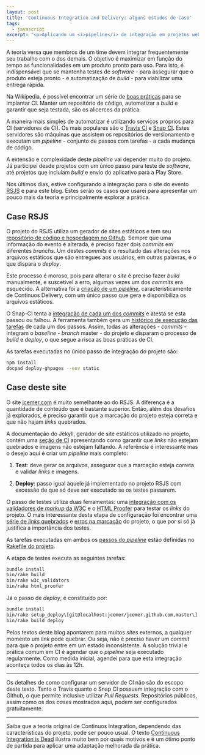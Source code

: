 ```yaml
---
layout: post
title: 'Continuous Integration and Delivery: alguns estudos de caso'
tags:
  - javascript
excerpt: "<p>Aplicando um <i>pipeline</i> de integração em projetos web.</p>"
---
```


A teoria versa que membros de um time devem integrar frequentemente seu trabalho com o dos demais. O objetivo é maximizar em função do tempo as funcionalidades em um produto pronto para uso. Para isto, é indispensável que se mantenha testes de *software* - para assegurar que o produto esteja pronto - e automatização de *build* - para viabilizar uma entrega rápida.

Na Wikipedia, é possível encontrar um série de [boas práticas](http://en.wikipedia.org/wiki/Continuous_integration#Best_practices) para se implantar CI. Manter um repositório de código, automatizar a *build* e garantir que seja testada, são os alicerces da prática.

A maneira mais simples de automatizar é utilizando serviços próprios para CI (servidores de CI). Os mais populares são o [Travis CI](https://travis-ci.org) e [Snap CI](https://www.snap-ci.com). Estes servidores são máquinas que assistem os repositórios de versionamento e executam um *pipeline* - conjunto de passos com tarefas - a cada mudança de código.

A extensão e complexidade deste *pipeline* vai depender muito do projeto. Já participei desde projetos com um único passo para teste de *software*, até projetos que incluíam *build* e envio do aplicativo para a Play Store.

Nos últimos dias, estive configurando a integração para o site do evento [RSJS](http://rsjs.org) e para este blog. Estes serão os casos que usarei para apresentar um pouco mais da teoria e principalmente explorar a prática.

## Case RSJS

O projeto do RSJS utiliza um gerador de sites estáticos e tem seu [repositório de código e hospedagem no Github](https://github.com/braziljs/rsjs). Sempre que uma informação do evento é alterada, é preciso fazer dois *commits* em diferentes *branchs*. Um destes *commits* é o resultado das alterações nos arquivos estáticos que são entregues aos usuários, em outras palavras, é o que dispara o *deploy*.

Este processo é moroso, pois para alterar o *site* é preciso fazer *build* manualmente, e suscetível a erro, algumas vezes um dos *commits* era esquecido. A alternativa foi a [criação de um *pipeline*](https://snap-ci.com/braziljs/rsjs/branch/master), caracteristicamente de Continuos Delivery, com um único passo que gera e disponibiliza os arquivos estáticos.

O Snap-CI tenta a [integração de cada um dos *commits*](https://snap-ci.com/braziljs/rsjs/branch/master) e atesta se esta passou ou falhou. A ferramenta também gera um [histórico de execução das tarefas](https://snap-ci.com/braziljs/rsjs/branch/master/logs/defaultPipeline/20/Deploy?back_to=build_history) de cada um dos passos. Assim, todas as alterações - *commits* - integram o *baseline* - *branch* master - do projeto e disparam o processo de *build* e *deploy*, o que segue a risca as boas práticas de CI.

As tarefas executadas no único passo de integração do projeto são:

~~~ bash
npm install
docpad deploy-ghpages --env static
~~~

## Case deste site

O site [jcemer.com](https://github.com/jcemer/jcemer.github.com) é muito semelhante ao do RSJS. A diferença é a quantidade de conteúdo que é bastante superior. Então, além dos desafios já explorados, é preciso garantir que a marcação do projeto esteja correta e que não hajam *links* quebrados.

A documentação do Jekyll, gerador de site estáticos utilizado no projeto, contém uma [seção de CI](http://jekyllrb.com/docs/continuous-integration) apresentando como garantir que *links* não estejam quebrados e imagens não estejam faltando. A referência é interessante mas o desejo aqui é criar um *pipeline* mais completo:

1. **Test**: deve gerar os arquivos, assegurar que a marcação esteja correta e validar *links* e imagens.

2. **Deploy**: passo igual àquele já implementado no projeto RSJS com excessão de que só deve ser executado se os testes passarem.

O passo de testes utiliza duas ferramentas: uma [integração com os validadores de *markup* da W3C](https://github.com/alexdunae/w3c_validators) e o [HTML Proofer](https://github.com/gjtorikian/html-proofer) para testar os *links* do projeto. O mais interessante desta etapa de configuração foi encontrar uma [série de *links* quebrados](https://github.com/jcemer/jcemer.github.com/commit/e138ac3a121d57fa6e2646aa5ef6b6c27f69509d) e [erros na marcação](https://github.com/jcemer/jcemer.github.com/commit/d1240d4893c885c98dae9f699f65c42a29ee358d) do projeto, o que por si só já justifica a importância dos testes.

As tarefas executadas em ambos os [passos do *pipeline*](https://snap-ci.com/jcemer/jcemer.github.com/branch/jekyll) estão definidas no [Rakefile do projeto](https://github.com/jcemer/jcemer.github.com/blob/jekyll/Rakefile).

A etapa de testes executa as seguintes tarefas:

~~~ bash
bundle install
bin/rake build
bin/rake w3c_validators
bin/rake html_proofer
~~~

Já o passo de *deploy*, é constituído por:

~~~ bash
bundle install
bin/rake setup_deploy\[git@localhost:jcemer/jcemer.github.com,master\]
bin/rake build deploy
~~~

Pelos textos deste blog apontarem para muitos *sites* externos, a qualquer momento um *link* pode quebrar. Ou seja, não é preciso haver um *commit* para que o projeto entre em um estado inconsistente. A solução trivial e prática comum em CI é agendar que o *pipeline* seja executado regularmente. Como medida inicial, agendei para que esta integração aconteça todos os dias às 12h.

------------

Os detalhes de como configurar um servidor de CI não são do escopo deste texto. Tanto o Travis quanto o Snap CI possuem integração com o Github, o que permite inclusive utilizar *Pull Requests*. Repositórios públicos, assim como os dos *cases* mostrados aqui, podem ser configurados gratuitamente.

------------

Saiba que a teoria original de Continuos Integration, dependendo das características do projeto, pode ser pouco usual. O texto [Continuous Integration is Dead](http://www.yegor256.com/2014/10/08/continuous-integration-is-dead.html) ilustra muito bem por quais motivos e é um ótimo ponto de partida para aplicar uma adaptação melhorada da prática.
